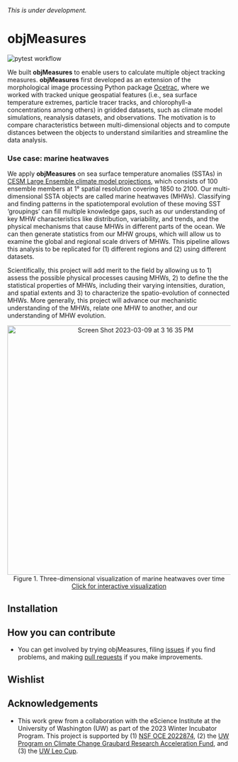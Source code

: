 *This is under development.*

# objMeasures

![pytest workflow](https://github.com/CassiaCai/marine_heatwaves/actions/workflows/pytest.yml/badge.svg)

We built **objMeasures** to enable users to calculate multiple object tracking measures. **objMeasures** first developed as an extension of the morphological image processing Python package [Ocetrac](https://github.com/ocetrac/ocetrac), where we worked with tracked unique geospatial features (i.e., sea surface temperature extremes, particle tracer tracks, and chlorophyll-a concentrations among others) in gridded datasets, such as climate model simulations, reanalysis datasets, and observations. The motivation is to compare characteristics between multi-dimensional objects and to compute distances between the objects to understand similarities and streamline the data analysis. 

### Use case: marine heatwaves
We apply **objMeasures** on sea surface temperature anomalies (SSTAs) in [CESM Large Ensemble climate model projections](https://www.cesm.ucar.edu/community-projects/lens), which consists of 100 ensemble members at 1° spatial resolution covering 1850 to 2100. Our multi-dimensional SSTA objects are called marine heatwaves (MHWs). Classifying and finding patterns in the spatiotemporal evolution of these moving SST ‘groupings’ can fill multiple knowledge gaps, such as our understanding of key MHW characteristics like distribution, variability, and trends, and the physical mechanisms that cause MHWs in different parts of the ocean. We can then generate statistics from our MHW groups, which will allow us to examine the global and regional scale drivers of MHWs. This pipeline allows this analysis to be replicated for (1) different regions and (2) using different datasets. 

Scientifically, this project will add merit to the field by allowing us to 1) assess the possible physical processes causing MHWs, 2) to define the the statistical properties of MHWs, including their varying intensities, duration, and spatial extents and 3) to characterize the spatio-evolution of connected MHWs. More generally, this project will advance our mechanistic understanding of the MHWs, relate one MHW to another, and our understanding of MHW evolution.

<div align="center">
<img width="563" alt="Screen Shot 2023-03-09 at 3 16 35 PM" src="https://user-images.githubusercontent.com/52092892/224192104-45acd60f-f071-4b9c-9173-edd3e1c2377e.png">
</div>
<div align="center">
Figure 1. Three-dimensional visualization of marine heatwaves over time
</div>

<div align="center">
  <a href="https://raw.githubusercontent.com/CassiaCai/marine_heatwaves/main/figures/threedviz.html">
    Click for interactive visualization
  </a>
</div>

## Installation

## How you can contribute
- You can get involved by trying objMeasures, filing [issues](https://github.com/CassiaCai/marine_heatwaves/issues) if you find problems, and making [pull requests](https://github.com/CassiaCai/marine_heatwaves/pulls) if you make improvements.

## Wishlist

## Acknowledgements
- This work grew from a collaboration with the eScience Institute at the University of Washington (UW) as part of the 2023 Winter Incubator Program. This project is supported by (1) [NSF OCE 2022874](https://www.nsf.gov/awardsearch/showAward?AWD_ID=2022874&HistoricalAwards=false), (2) the [UW Program on Climate Change Graubard Research Acceleration Fund](https://pcc.uw.edu/research/funding-opportunities/), and (3) the [UW Leo Cup](https://www.ocean.washington.edu/story/Leo_Cup).

